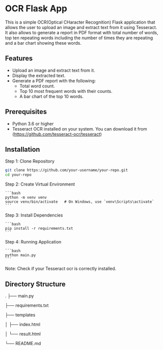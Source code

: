 # OCR Flask App
This is a simple OCR(Optical CHaracter Recognition) Flask application that allows the user to upload an image and extract text from it using Tesseract. It also allows to generate a report in PDF format with total number of words, top ten repeating words including the number of times they are repeating and a bar chart showing these words.

## Features
- Upload an image and extract text from it.
- Display the extracted text.
- Generate a PDF report with the following:
  - Total word count.
  - Top 10 most frequent words with their counts.
  - A bar chart of the top 10 words.

 ## Prerequisites
 - Python 3.6 or higher
- Tesseract OCR installed on your system. You can download it from (https://github.com/tesseract-ocr/tesseract)

## Installation
Step 1: Clone Repository

   ```bash
   git clone https://github.com/your-username/your-repo.git
   cd your-repo
   ```
Step 2: Create Virtual Environment
   
    ```bash
    python -m venv venv
    source venv/bin/activate   # On Windows, use `venv\Scripts\activate`
    ```
    
Step 3: Install Dependencies

    ```bash
    pip install -r requirements.txt
    ```
Step 4: Running Application 

    ```bash
    python main.py
    ```
Note: Check if your Tesseract ocr is correctly installed.

## Directory Structure

.
├── main.py

├── requirements.txt

├── templates

│   ├── index.html

│   └── result.html

└── README.md




    


  

